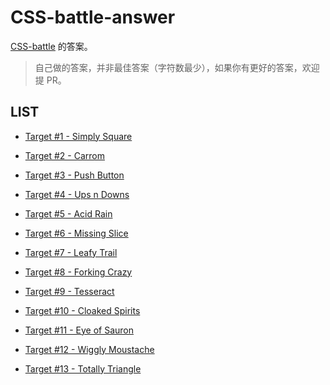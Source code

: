 # CSS-battle-answer

[CSS-battle](https://cssbattle.dev/) 的答案。

> 自己做的答案，并非最佳答案（字符数最少），如果你有更好的答案，欢迎提 PR。

## LIST

+ [Target #1 - Simply Square](./Simply-Square.md)

+ [Target #2 - Carrom](./Carrom.md)

+ [Target #3 - Push Button](./Push-Button.md)

+ [Target #4 - Ups n Downs](./Ups-n-Downs.md)

+ [Target #5 - Acid Rain](./Acid-Rain.md)

+ [Target #6 - Missing Slice](./Missing-Slice.md)

+ [Target #7 - Leafy Trail](./Leafy-Trail.md)

+ [Target #8 - Forking Crazy](./Forking-Crazy.md)

+ [Target #9 - Tesseract](./Tesseract.md)

+ [Target #10 - Cloaked Spirits](./Cloaked-Spirits.md)

+ [Target #11 - Eye of Sauron](./Eye-of-Sauron.md)

+ [Target #12 - Wiggly Moustache](./Wiggly-Moustache.md)

+ [Target #13 - Totally Triangle](./Totally-Triangle.md)
